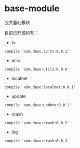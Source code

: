 # base-module
公共基础模块  

目前已开源的有：  

- tv

```  
compile 'com.dasu.tv:tv:0.0.1'
```

- utils

```  
compile 'com.dasu:utils:0.0.6'
```

- localnet

```
compile 'com.dasu:localnet:0.0.1'
```

- update

```
compile 'com.dasu:update:0.0.1'
```

- crash

```
compile 'com.dasu:crash:0.0.2'
```

- log

```
compile 'com.dasu:crash:0.0.1'
```


